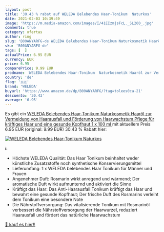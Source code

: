 ```yaml
---
layout: post
title: '30.43 % rabat auf WELEDA Belebendes Haar-Tonikum  Naturkos'
date: 2021-02-03 10:39:49
image: 'https://m.media-amazon.com/images/I/41EIzmjsFcL._SL200_.jpg'
comments: true
category: ofertas
author: ring
slug: 'B00ANYARFG-de WELEDA Belebendes Haar-Tonikum Naturkosmetik Haaröl zur...'
sku: 'B00ANYARFG-de'
tags: [  ]
actualPrice: 6.95 EUR
currency: EUR
price: 6.95
comparePrice: 9.99 EUR
prodname: 'WELEDA Belebendes Haar-Tonikum  Naturkosmetik Haaröl zur Vermeidung von Haarausfall und Förderung von Haarwachstum  Pflege für kräftiges Haar und eine gesunde Kopfhaut  1 x 100 ml '
country: 'de'
flag: '🇩🇪'
brand: 'WELEDA'
buyurl: 'https://www.amazon.de/dp/B00ANYARFG/?tag=tolees0ca-21'
descuento: '30.43'
average: '6.95'
---
```


Es gibt ein [WELEDA Belebendes Haar-Tonikum  Naturkosmetik Haaröl zur Vermeidung von Haarausfall und Förderung von Haarwachstum  Pflege für kräftiges Haar und eine gesunde Kopfhaut  1 x 100 ml ](https://www.amazon.de/dp/B00ANYARFG/?tag=tolees0ca-21) mit aktuellem Preis 6.95 EUR (original: 9.99 EUR) 30.43 % Rabatt hier:

[![WELEDA Belebendes Haar-Tonikum  Naturkos](https://m.media-amazon.com/images/I/41EIzmjsFcL._SL200_.jpg)](https://www.amazon.de/dp/B00ANYARFG/?tag=tolees0ca-21)

ℹ️:

- Höchste WELEDA Qualität: Das Haar Tonikum beinhaltet weder künstliche Zusatzstoffe noch synthetische Konservierungsmittel
- Lieferumfang: 1 x WELEDA belebendes Haar Tonikum für Männer und Frauen
- Angenehmer Duft: Rosmarin wirkt anregend und wärmend; Der aromatische Duft wirkt aufmunternd und aktiviert die Sinne
- Kräftigt das Haar: Das Anti-Haarausfall Tonikum kräftigt das Haar und bewahrt eine gesunde Kopfhaut; Der frische Duft des Rosmarins verleiht dem Tonikum eine besondere Note
- Die Nährstoffversorgung: Das vitalisierende Tonikum mit Rosmarinöl verbessert die Nährstoffversorgung der Haarwurzel, reduziert Haarausfall und fördert das natürliche Haarwachstum

[🛒 kauf es hier!!](https://www.amazon.de/dp/B00ANYARFG/?tag=tolees0ca-21)
